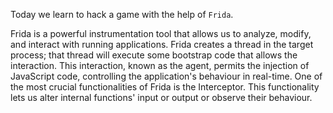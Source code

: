 Today we learn to hack a game with the help of `Frida`.

Frida is a powerful instrumentation tool that allows us to analyze, modify, and interact with running applications.  Frida creates a thread in the target process; that thread will execute some bootstrap code that allows the interaction. This interaction, known as the agent, permits the injection of JavaScript code, controlling the application's behaviour in real-time. One of the most crucial functionalities of Frida is the Interceptor. This functionality lets us alter internal functions' input or output or observe their behaviour. 
